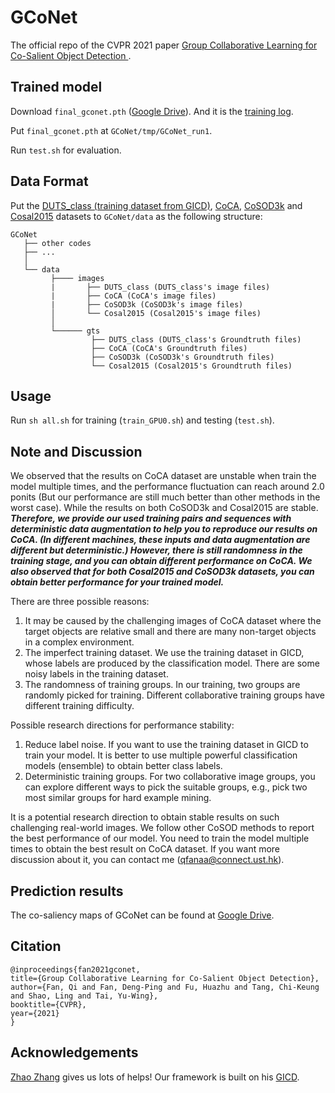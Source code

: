 # GCoNet
The official repo of the CVPR 2021 paper [Group Collaborative Learning for Co-Salient Object Detection ](https://arxiv.org/abs/2104.01108).


## Trained model
Download `final_gconet.pth` ([Google Drive](https://drive.google.com/file/d/1y1UxatK033mQz1GIA_tdElIHK-peVzz4/view?usp=sharing)). And it is the [training log](https://drive.google.com/file/d/1BBeRIEKjoewMrfwramoxxzJotBzRpuMb/view?usp=sharing).

Put `final_gconet.pth` at `GCoNet/tmp/GCoNet_run1`.

Run `test.sh` for evaluation.

## Data Format

  Put the [DUTS_class (training dataset from GICD)](https://drive.google.com/file/d/1Ej6FKifpRi1bx09I0r7D6MO-GI8SDu_M/view?usp=sharing), [CoCA](http://zhaozhang.net/coca.html), [CoSOD3k](http://dpfan.net/CoSOD3K/) and [Cosal2015]() datasets to `GCoNet/data` as the following structure:
  ```
  GCoNet
     ├── other codes
     ├── ...
     │ 
     └── data
           ├──── images
           |       ├── DUTS_class (DUTS_class's image files)
           |       ├── CoCA (CoCA's image files)
           |       ├── CoSOD3k (CoSOD3k's image files)
           │       └── Cosal2015 (Cosal2015's image files)
           │ 
           └────── gts
                    ├── DUTS_class (DUTS_class's Groundtruth files)
                    ├── CoCA (CoCA's Groundtruth files)
                    ├── CoSOD3k (CoSOD3k's Groundtruth files)
                    └── Cosal2015 (Cosal2015's Groundtruth files)
  ```  
  
<!-- USAGE EXAMPLES -->
## Usage

Run `sh all.sh` for training (`train_GPU0.sh`) and testing (`test.sh`).

## Note and Discussion

We observed that the results on CoCA dataset are unstable when train the model multiple times, and the performance fluctuation can reach around 2.0 ponits (But our performance are still much better than other methods in the worst case). While the results on both CoSOD3k and Cosal2015 are stable. 
***Therefore, we provide our used training pairs and sequences with deterministic data augmentation to help you to reproduce our results on CoCA. (In different machines, these inputs and data augmentation are different but deterministic.) However, there is still randomness in the training stage, and you can obtain different performance on CoCA. We also observed that for both Cosal2015 and CoSOD3k datasets, you can obtain better performance for your trained model.***

There are three possible reasons:

1.	It may be caused by the challenging images of CoCA dataset where the target objects are relative small and there are many non-target objects in a complex environment.
2.	The imperfect training dataset. We use the training dataset in GICD, whose labels are produced by the classification model. There are some noisy labels in the training dataset.
3.	The randomness of training groups. In our training, two groups are randomly picked for training. Different collaborative training groups have different training difficulty.

Possible research directions for performance stability:

1.	Reduce label noise. If you want to use the training dataset in GICD to train your model. It is better to use multiple powerful classification models (ensemble) to obtain better class labels.
2.	Deterministic training groups. For two collaborative image groups, you can explore different ways to pick the suitable groups, e.g., pick two most similar groups for hard example mining.

It is a potential research direction to obtain stable results on such challenging real-world images. We follow other CoSOD methods to report the best performance of our model. You need to train the model multiple times to obtain the best result on CoCA dataset. If you want more discussion about it, you can contact me (qfanaa@connect.ust.hk).

## Prediction results
The co-saliency maps of GCoNet can be found at [Google Drive](https://drive.google.com/file/d/17LgbcwGNK1DFl9jRAoMxF2796YlQYR4a/view?usp=sharing).




## Citation
  ```
@inproceedings{fan2021gconet,
  title={Group Collaborative Learning for Co-Salient Object Detection},
  author={Fan, Qi and Fan, Deng-Ping and Fu, Huazhu and Tang, Chi-Keung and Shao, Ling and Tai, Yu-Wing},
  booktitle={CVPR},
  year={2021}
}
  ```

## Acknowledgements
[Zhao Zhang](https://github.com/zzhanghub) gives us lots of helps! Our framework is built on his [GICD](https://github.com/zzhanghub/gicd/edit/master/README.md).
